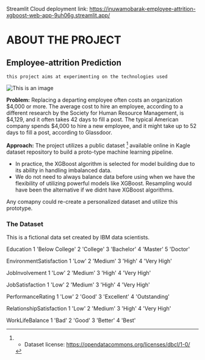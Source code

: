 Streamlit Cloud deployment link: https://inuwamobarak-employee-attrition-xgboost-web-app-9uh06g.streamlit.app/

# ABOUT THE PROJECT

## Employee-attrition Prediction

``this project aims at experimenting on the technologies used``

![This is an image](/images/rsz_bg4.png)

**Problem:** Replacing a departing employee often costs an organization $4,000 or more. The average cost to hire an employee, according to a different research by the Society for Human Resource Management, is $4,129, and it often takes 42 days to fill a post. The typical American company spends $4,000 to hire a new employee, and it might take up to 52 days to fill a post, according to Glassdoor.

**Approach:** The project utilizes a public dataset [^1] available online in Kagle dataset repository to build a proto-type machine learning pipeline.
* In practice, the XGBoost algorithm is selected for model building due to its ability in handling imbalanced data.
* We do not need to always balance data before using when we have the flexibility of utilizing powerful models like XGBoost. Resampling would have been the alternative if we didnt have XGBoost algorithms.

Any comapny could re-create a personalized dataset and utilize this prototype.

### The Dataset
This is a fictional data set created by IBM data scientists.

Education
1 'Below College'
2 'College'
3 'Bachelor'
4 'Master'
5 'Doctor'

EnvironmentSatisfaction
1 'Low'
2 'Medium'
3 'High'
4 'Very High'

JobInvolvement
1 'Low'
2 'Medium'
3 'High'
4 'Very High'

JobSatisfaction
1 'Low'
2 'Medium'
3 'High'
4 'Very High'

PerformanceRating
1 'Low'
2 'Good'
3 'Excellent'
4 'Outstanding'

RelationshipSatisfaction
1 'Low'
2 'Medium'
3 'High'
4 'Very High'

WorkLifeBalance
1 'Bad'
2 'Good'
3 'Better'
4 'Best'

[^1]: * Dataset license: https://opendatacommons.org/licenses/dbcl/1-0/
[^1]: * Dataset: https://www.kaggle.com/datasets/pavansubhasht/ibm-hr-analytics-attrition-dataset 
